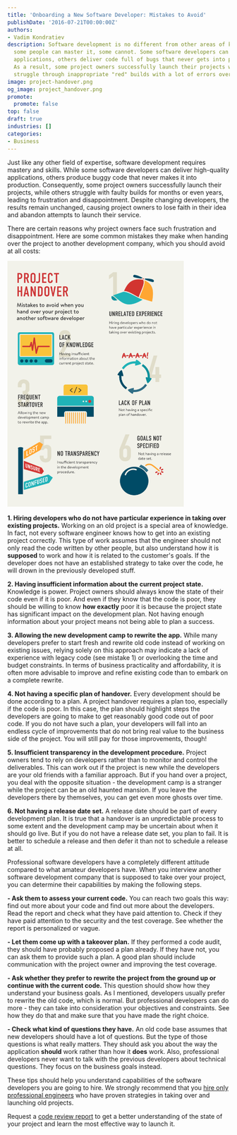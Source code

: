 ```yaml
---
title: 'Onboarding a New Software Developer: Mistakes to Avoid'
publishDate: '2016-07-21T00:00:00Z'
authors:
- Vadim Kondratiev
description: Software development is no different from other areas of knowledge -
  some people can master it, some cannot. Some software developers can create high-profile
  applications, others deliver code full of bugs that never gets into production.
  As a result, some project owners successfully launch their projects while others
  struggle through inappropriate "red" builds with a lot of errors over and over again.
image: project-handover.png
og_image: project_handover.png
promote:
  promote: false
top: false
draft: true
industries: []
categories:
- Business
---
```


Just like any other field of expertise, software development requires mastery and skills. While some software developers can deliver high-quality applications, others produce buggy code that never makes it into production. Consequently, some project owners successfully launch their projects, while others struggle with faulty builds for months or even years, leading to frustration and disappointment. Despite changing developers, the results remain unchanged, causing project owners to lose faith in their idea and abandon attempts to launch their service.

There are certain reasons why project owners face such frustration and disappointment. Here are some common mistakes they make when handing over the project to another development company, which you should avoid at all costs:

<img src="project_handover.png" alt="Project handover" width='400' class="float-right">

**1. Hiring developers who do not have particular experience in taking over existing projects.** Working on an old project is a special area of knowledge. In fact, not every software engineer knows how to get into an existing project correctly. This type of work assumes that the engineer should not only read the code written by other people, but also understand how it is **supposed** to work and how it is related to the customer's goals. If the developer does not have an established strategy to take over the code, he will drown in the previously developed stuff.

**2. Having insufficient information about the current project state.** Knowledge is power. Project owners should always know the state of their code even if it is poor. And even if they know that the code is poor, they should be willing to know **how exactly** poor it is because the project state has significant impact on the development plan. Not having enough information about your project means not being able to plan a success.

**3. Allowing the new development camp to rewrite the app.** While many developers prefer to start fresh and rewrite old code instead of working on existing issues, relying solely on this approach may indicate a lack of experience with legacy code (see mistake 1) or overlooking the time and budget constraints. In terms of business practicality and affordability, it is often more advisable to improve and refine existing code than to embark on a complete rewrite.

**4. Not having a specific plan of handover.** Every development should be done according to a plan. A project handover requires a plan too, especially if the code is poor. In this case, the plan should highlight steps the developers are going to make to get reasonably good code out of poor code. If you do not have such a plan, your developers will fall into an endless cycle of improvements that do not bring real value to the business side of the project. You will still pay for those improvements, though!

**5. Insufficient transparency in the development procedure.** Project owners tend to rely on developers rather than to monitor and control the deliverables. This can work out if the project is new while the developers are your old friends with a familiar approach. But if you hand over a project, you deal with the opposite situation - the development camp is a stranger while the project can be an old haunted mansion. If you leave the developers there by themselves, you can get even more ghosts over time.

**6. Not having a release date set.** A release date should be part of every development plan. It is true that a handover is an unpredictable process to some extent and the development camp may be uncertain about when it should go live. But if you do not have a release date set, you plan to fail. It is better to schedule a release and then defer it than not to schedule a release at all.

Professional software developers have a completely different attitude compared to what amateur developers have. When you interview another software development company that is supposed to take over your project, you can determine their capabilities by making the following steps.

**- Ask them to assess your current code.** You can reach two goals this way: find out more about your code and find out more about the developers. Read the report and check what they have paid attention to. Check if they have paid attention to the security and the test coverage. See whether the report is personalized or vague.

**- Let them come up with a takeover plan.** If they performed a code audit, they should have probably proposed a plan already. If they have not, you can ask them to provide such a plan. A good plan should include communication with the project owner and improving the test coverage.

**- Ask whether they prefer to rewrite the project from the ground up or continue with the current code.** This question should show how they understand your business goals. As I mentioned, developers usually prefer to rewrite the old code, which is normal. But professional developers can do more - they can take into consideration your objectives and constraints. See how they do that and make sure that you have made the right choice.

**- Check what kind of questions they have.** An old code base assumes that new developers should have a lot of questions. But the type of those questions is what really matters. They should ask you about the way the application **should** work rather than how it **does** work. Also, professional developers never want to talk with the previous developers about technical questions. They focus on the business goals instead.

These tips should help you understand capabilities of the software developers you are going to hire. We strongly recommend that you [hire only professional engineers](https://anadea.info/services) who have proven strategies in taking over and launching old projects.

Request a [code review report](https://anadea.info/services/code-review-service) to get a better understanding of the state of your project and learn the most effective way to launch it.
